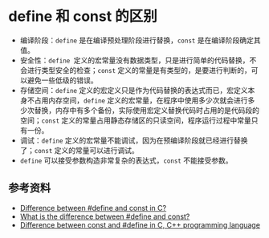 # define 和 const 的区别

- 编译阶段：`define` 是在编译预处理阶段进行替换，`const` 是在编译阶段确定其值。
- 安全性：`define `定义的宏常量没有数据类型，只是进行简单的代码替换，不会进行类型安全的检查；`const` 定义的常量是有类型的，是要进行判断的，可以避免一些低级的错误。
- 存储空间：`define` 定义的宏定义只是作为代码替换的表达式而已，宏定义本身不占用内存空间，`define` 定义的宏常量，在程序中使用多少次就会进行多少次替换，内存中有多个备份，实际使用宏定义替换代码时占用的是代码段的空间；`const` 定义的常量占用静态存储区的只读空间，程序运行过程中常量只有一份。
- 调试：`define` 定义的宏常量不能调试，因为在预编译阶段就已经进行替换了；`const` 定义的常量可以进行调试。
- `define` 可以接受参数构造非常复杂的表达式，`const` 不能接受参数。

## 参考资料

- [Difference between #define and const in C?](https://www.geeksforgeeks.org/diffference-define-const-c/)
- [What is the difference between #define and const?](https://stackoverflow.com/questions/6442328/what-is-the-difference-between-define-and-const)
- [Difference between const and #define in C, C++ programming language](https://www.includehelp.com/cpp-tutorial/difference-between-const-and-define.aspx)